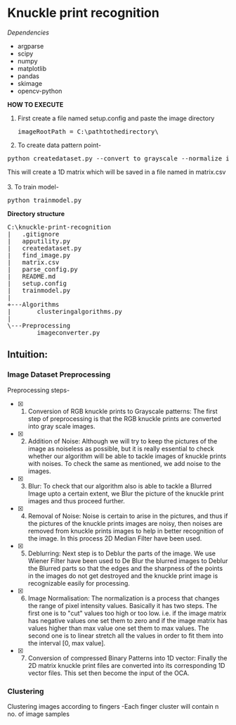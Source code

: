 # Knuckle print recognition

*Dependencies*
* argparse
* scipy
* numpy
* matplotlib
* pandas
* skimage
* opencv-python

**HOW TO EXECUTE**
1. First create a file named setup.config and paste the image directory
    <pre>imageRootPath = C:\pathtothedirectory\</pre>
		
2. To create data pattern point-
<pre>python createdataset.py --convert_to_grayscale --normalize_images --de_noise --create_vector --createcsvfile</pre>
 This will create a 1D matrix which will be saved in a file named in matrix.csv
 <br><br>
3. To train model-
<pre>python trainmodel.py</pre>

**Directory structure**
<pre>
C:\knuckle-print-recognition
|   .gitignore
|   apputility.py
|   createdataset.py
|   find_image.py
|   matrix.csv
|   parse_config.py
|   README.md
|   setup.config
|   trainmodel.py
|
+---Algorithms
|       clusteringalgorithms.py
|
\---Preprocessing
        imageconverter.py
</pre>

## Intuition:

### Image Dataset Preprocessing
Preprocessing steps-
- [x] 1. Conversion of RGB knuckle prints to Grayscale patterns: The first step of preprocessing is that the RGB knuckle prints are converted into gray scale images.
- [x] 2. Addition of Noise: Although we will try to keep the pictures of the image as noiseless as possible, but it is really essential to check whether our algorithm will be able to tackle images of knuckle prints with noises. To check the same as mentioned, we add noise to the images.
- [x] 3. Blur: To check that our algorithm also is able to tackle a Blurred Image upto a certain extent, we Blur the picture of the  knuckle print images and thus proceed further.
- [x] 4. Removal of Noise: Noise is certain to arise in the pictures, and thus if the pictures of the  knuckle prints images are noisy, then noises are removed from  knuckle prints images to help in better recognition of the image. In this process 2D Median Filter have been used.
- [x] 5. Deblurring: Next step is to Deblur the parts of the image. We use Wiener Filter have been used to De Blur the blurred images to Deblur the Blurred parts so that the edges and the sharpness of the points in the images do not get destroyed and the knuckle print image is recognizable easily for processing.
- [x] 6. Image Normalisation: The normalization is a process that changes the range of pixel intensity values. Basically it has two steps. The first one is to "cut" values too high or too low. i.e. if the image matrix has negative values one set them to zero and if the image matrix has values higher than max value one set them to max values. The second one is to linear stretch all the values in order to fit them into the interval [0, max value].
- [x] 7. Conversion of compressed Binary Patterns into 1D vector: Finally the 2D matrix knuckle print files are converted into its corresponding 1D vector files.
This set then become the input of the OCA.

### Clustering
Clustering images according to fingers
-Each finger cluster will contain n no. of image samples
